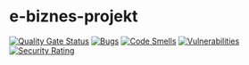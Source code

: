 # e-biznes-projekt
[![Quality Gate Status](https://sonarcloud.io/api/project_badges/measure?project=MarcinChamera_e-biznes-projekt&metric=alert_status)](https://sonarcloud.io/summary/new_code?id=MarcinChamera_e-biznes-projekt)
[![Bugs](https://sonarcloud.io/api/project_badges/measure?project=MarcinChamera_e-biznes-projekt&metric=bugs)](https://sonarcloud.io/summary/new_code?id=MarcinChamera_e-biznes-projekt)
[![Code Smells](https://sonarcloud.io/api/project_badges/measure?project=MarcinChamera_e-biznes-projekt&metric=code_smells)](https://sonarcloud.io/summary/new_code?id=MarcinChamera_e-biznes-projekt)
[![Vulnerabilities](https://sonarcloud.io/api/project_badges/measure?project=MarcinChamera_e-biznes-projekt&metric=vulnerabilities)](https://sonarcloud.io/summary/new_code?id=MarcinChamera_e-biznes-projekt)
[![Security Rating](https://sonarcloud.io/api/project_badges/measure?project=MarcinChamera_e-biznes-projekt&metric=security_rating)](https://sonarcloud.io/summary/new_code?id=MarcinChamera_e-biznes-projekt)
